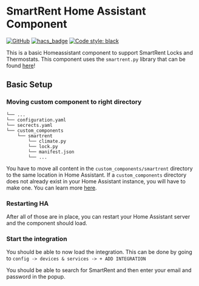 # SmartRent Home Assistant Component

[![GitHub](https://img.shields.io/github/license/zacherythomas/homeassistant-smartrent?style=for-the-badge)](LICENSE.txt)
[![hacs_badge](https://img.shields.io/badge/HACS-Custom-41BDF5.svg?style=for-the-badge)](https://github.com/hacs/integration)
[![Code style: black](https://img.shields.io/badge/code%20style-black-000000.svg?style=for-the-badge)](https://github.com/psf/black)


This is a basic Homeassistant component to support SmartRent Locks and Thermostats. This component uses the `smartrent.py` library that can be found [here](https://github.com/ZacheryThomas/smartrent.py)!

## Basic Setup

### Moving custom component to right directory
```
└── ...
└── configuration.yaml
└── secrects.yaml
└── custom_components
    └── smartrent
        └── climate.py
        └── lock.py
        └── manifest.json
        └── ...
```

You have to move all content in the `custom_components/smartrent` directory to the same location in Home Assistant. If a `custom_components` directory does not already exist in your Home Assistant instance, you will have to make one. You can learn more [here](https://developers.home-assistant.io/docs/creating_integration_file_structure#where-home-assistant-looks-for-integrations).

### Restarting HA
After all of those are in place, you can restart your Home Assistant server and the component should load.

### Start the integration
You should be able to now load the integration. This can be done by going to `config -> devices & services -> + ADD INTEGRATION`

You should be able to search for SmartRent and then enter your email and password in the popup.
